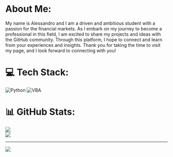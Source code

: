 # About Me:
My name is Alessandro and I am a driven and ambitious student with a passion for the financial markets. As I embark on my journey to become a professional in this field, I am excited to share my projects and ideas with the GitHub community. Through this platform, I hope to connect and learn from your experiences and insights. Thank you for taking the time to visit my page, and I look forward to connecting with you!


# 💻 Tech Stack:
![Python](https://img.shields.io/badge/python-3670A0?style=flat-square&logo=python&logoColor=ffdd54)
![VBA](https://img.shields.io/badge/VBA-8674A1?style=flat-square&logo=Microsoft-Excel&logoColor=white)
# 📊 GitHub Stats:
![](https://github-readme-stats.vercel.app/api?username=ag98codes&theme=calm&hide_border=true&include_all_commits=false&count_private=false)<br/>
![](https://github-readme-streak-stats.herokuapp.com/?user=ag98codes&theme=calm&hide_border=true)<br/>

---
[![](https://visitcount.itsvg.in/api?id=ag98codes&icon=2&color=12)](https://visitcount.itsvg.in)
